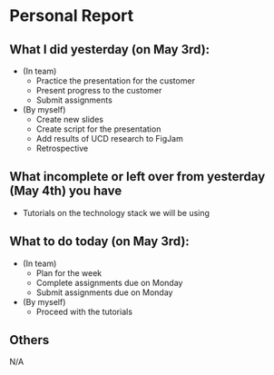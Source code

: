 # Personal Report
## What I did yesterday (on May 3rd):
- (In team)
    - Practice the presentation for the customer
    - Present progress to the customer
    - Submit assignments
- (By myself)
    - Create new slides
    - Create script for the presentation
    - Add results of UCD research to FigJam
    - Retrospective

## What incomplete or left over from yesterday (May 4th) you have
- Tutorials on the technology stack we will be using

## What to do today (on May 3rd):
- (In team)
    - Plan for the week
    - Complete assignments due on Monday
    - Submit assignments due on Monday
- (By myself)
    - Proceed with the tutorials

## Others
N/A